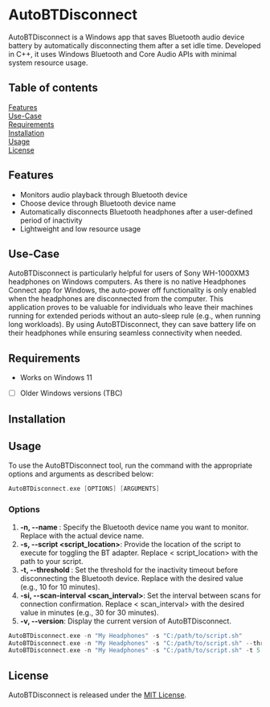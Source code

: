 # AutoBTDisconnect

AutoBTDisconnect is a Windows app that saves Bluetooth audio device battery by automatically disconnecting them after a
set idle time. Developed in C++, it uses Windows Bluetooth and Core Audio APIs with minimal system resource usage.

## Table of contents

[Features](#features)<br>
[Use-Case](#use-case)<br>
[Requirements](#requirements)<br>
[Installation](#installation)<br>
[Usage](#usage)<br>
[License](#license)<br>

## Features

- Monitors audio playback through Bluetooth device
- Choose device through Bluetooth device name
- Automatically disconnects Bluetooth headphones after a user-defined period of inactivity
- Lightweight and low resource usage

## Use-Case

AutoBTDisconnect is particularly helpful for users of Sony WH-1000XM3 headphones on Windows computers. As there is no
native Headphones Connect app for Windows, the auto-power off functionality is only enabled when the headphones are
disconnected from the computer. This application proves to be valuable for individuals who leave their machines running
for extended periods without an auto-sleep rule (e.g., when running long workloads). By using AutoBTDisconnect, they can
save battery life on their headphones while ensuring seamless connectivity when needed.

## Requirements

- Works on Windows 11
- [ ] Older Windows versions (TBC)

## Installation

## Usage

To use the AutoBTDisconnect tool, run the command with the appropriate options and arguments as described below:

```c++
AutoBTDisconnect.exe [OPTIONS] [ARGUMENTS]
```

### Options

1. **-n, --name <deviceName>**: Specify the Bluetooth device name you want to monitor. Replace <deviceName> with the actual
   device name.
2. **-s, --script <script_location>**: Provide the location of the script to execute for toggling the BT adapter. Replace <
   script_location> with the path to your script.
3. **-t, --threshold <threshold>**: Set the threshold for the inactivity timeout before disconnecting the Bluetooth device.
   Replace <threshold> with the desired value (e.g., 10 for 10 minutes).
4. **-si, --scan-interval <scan_interval>**: Set the interval between scans for connection confirmation. Replace <
   scan_interval> with the desired value in minutes (e.g., 30 for 30 minutes).
5. **-v, --version**: Display the current version of AutoBTDisconnect.

```c++
AutoBTDisconnect.exe -n "My Headphones" -s "C:/path/to/script.sh"
AutoBTDisconnect.exe -n "My Headphones" -s "C:/path/to/script.sh" --threshold 10 --scan-interval 30
AutoBTDisconnect.exe -n "My Headphones" -s "C:/path/to/script.sh" -t 5 -si 2
```

## License

AutoBTDisconnect is released under the [MIT License](/LICENSE).


